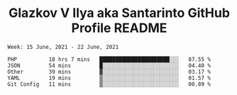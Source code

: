 <h1 align="center">Glazkov V Ilya aka Santarinto GitHub Profile README</h1>

<!--START_SECTION:waka-->
```text
Week: 15 June, 2021 - 22 June, 2021

PHP          18 hrs 7 mins   ██████████████████████░░░   87.55 % 
JSON         54 mins         █░░░░░░░░░░░░░░░░░░░░░░░░   04.40 % 
Other        39 mins         ▓░░░░░░░░░░░░░░░░░░░░░░░░   03.17 % 
YAML         19 mins         ▒░░░░░░░░░░░░░░░░░░░░░░░░   01.57 % 
Git Config   11 mins         ▒░░░░░░░░░░░░░░░░░░░░░░░░   00.89 % 
```
<!--END_SECTION:waka-->